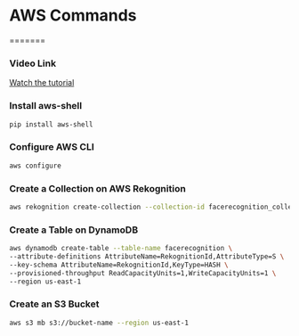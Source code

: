 # AWS Commands

=======
### Video Link
[Watch the tutorial](https://youtu.be/oHSesteFK5c)

### Install aws-shell
```bash
pip install aws-shell
```

### Configure AWS CLI
```bash
aws configure
```

### Create a Collection on AWS Rekognition
```bash
aws rekognition create-collection --collection-id facerecognition_collection --region us-east-1
```

### Create a Table on DynamoDB
```bash
aws dynamodb create-table --table-name facerecognition \
--attribute-definitions AttributeName=RekognitionId,AttributeType=S \
--key-schema AttributeName=RekognitionId,KeyType=HASH \
--provisioned-throughput ReadCapacityUnits=1,WriteCapacityUnits=1 \
--region us-east-1
```

### Create an S3 Bucket
```bash
aws s3 mb s3://bucket-name --region us-east-1
```

